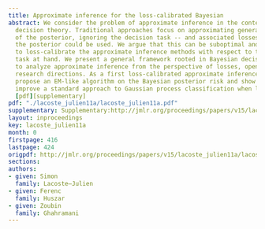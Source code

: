 ```yaml
---
title: Approximate inference for the loss-calibrated Bayesian
abstract: We consider the problem of approximate inference in the context of Bayesian
  decision theory. Traditional approaches focus on approximating general properties
  of the posterior, ignoring the decision task -- and associated losses -- for which
  the posterior could be used. We argue that this can be suboptimal and propose instead
  to loss-calibrate the approximate inference methods with respect to the decision
  task at hand. We present a general framework rooted in Bayesian decision theory
  to analyze approximate inference from the perspective of losses, opening up several
  research directions. As a first loss-calibrated approximate inference attempt, we
  propose an EM-like algorithm on the Bayesian posterior risk and show how it can
  improve a standard approach to Gaussian process classification when losses are asymmetric.
  [pdf][supplementary]
pdf: "./lacoste_julien11a/lacoste_julien11a.pdf"
supplementary: Supplementary:http://jmlr.org/proceedings/papers/v15/lacoste_julien11a/lacoste_julien11aSupple.pdf
layout: inproceedings
key: lacoste_julien11a
month: 0
firstpage: 416
lastpage: 424
origpdf: http://jmlr.org/proceedings/papers/v15/lacoste_julien11a/lacoste_julien11a.pdf
sections: 
authors:
- given: Simon
  family: Lacoste–Julien
- given: Ferenc
  family: Huszar
- given: Zoubin
  family: Ghahramani
---
```

